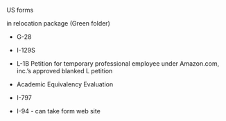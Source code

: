 US forms

in relocation package (Green folder)
- G-28
- I-129S
- L-1B Petition for temporary professional employee under Amazon.com, inc.’s approved blanked L petition
- Academic Equivalency Evaluation
- I-797

- I-94 - can take form web site
